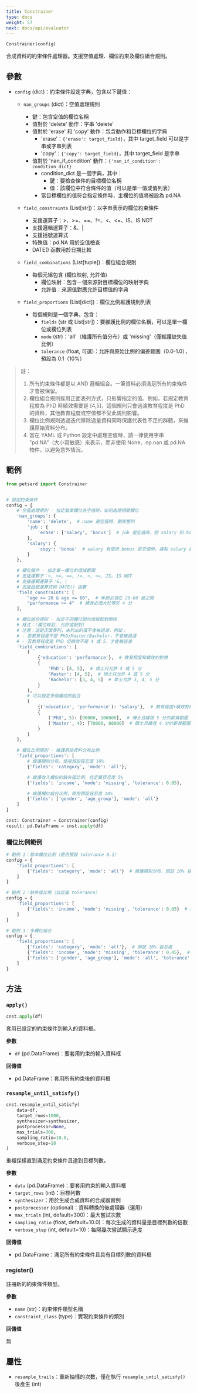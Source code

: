 ```yaml
---
title: Constrainer
type: docs
weight: 57
next: docs/api/evaluator
---
```



```python
Constrainer(config)
```

合成資料的約束條件處理器。支援空值處理、欄位約束及欄位組合規則。

## 參數

- `config` (dict)：約束條件設定字典，包含以下鍵值：

  - `nan_groups` (dict)：空值處理規則
    - 鍵：包含空值的欄位名稱
    - 值對於 'delete' 動作：字串 'delete'
    - 值對於 'erase' 和 'copy' 動作：包含動作和目標欄位的字典
      - 'erase'：`{'erase': target_field}`，其中 target_field 可以是字串或字串列表
      - 'copy'：`{'copy': target_field}`，其中 target_field 是字串
    - 值對於 'nan_if_condition' 動作：`{'nan_if_condition': condition_dict}`
      - condition_dict 是一個字典，其中：
        - 鍵：要檢查條件的目標欄位名稱
        - 值：該欄位中符合條件的值（可以是單一值或值列表）
      - 當目標欄位的值符合指定條件時，主欄位的值將被設為 pd.NA

  - `field_constraints` (List[str])：以字串表示的欄位約束條件
    - 支援運算子：>、>=、==、!=、<、<=、IS、IS NOT
    - 支援邏輯運算子：&、|
    - 支援括號運算式
    - 特殊值：pd.NA 用於空值檢查
    - DATE() 函數用於日期比較

  - `field_combinations` (List[tuple])：欄位組合規則
    - 每個元組包含 (欄位映射, 允許值)
      - 欄位映射：包含一個來源對目標欄位的映射字典
      - 允許值：來源值對應允許目標值的字典

  - `field_proportions` (List[dict])：欄位比例維護規則列表
    - 每個規則是一個字典，包含：
      - `fields` (str 或 List[str])：要維護比例的欄位名稱，可以是單一欄位或欄位列表
      - `mode` (str)：'all'（維護所有值分布）或 'missing'（僅維護缺失值比例）
      - `tolerance` (float, 可選)：允許與原始比例的偏差範圍（0.0-1.0），預設為 0.1（10%）

> 註：
> 1. 所有約束條件都是以 AND 邏輯組合。一筆資料必須滿足所有約束條件才會被保留。
> 2. 欄位組合規則採用正面表列方式，只影響指定的值。例如，若規定教育程度為 PhD 時績效需要是 [4,5]，這個規則只會過濾教育程度是 PhD 的資料，其他教育程度或空值都不受此規則影響。
> 3. 欄位比例規則透過迭代移除過量資料同時保護代表性不足的群體，來維護原始資料分布。
> 4. 當在 YAML 或 Python 設定中處理空值時，請一律使用字串 "pd.NA"（大小寫敏感）來表示，而非使用 None、np.nan 或 pd.NA 物件，以避免意外情況。

## 範例

```python
from petsard import Constrainer


# 設定約束條件
config = {
    # 空值處理規則 - 指定當某欄位為空值時，如何處理相關欄位
    'nan_groups': {
        'name': 'delete',  # name 是空值時，刪除整列
        'job': {
            'erase': ['salary', 'bonus']  # job 是空值時，把 salary 和 bonus 設為空值
        },
        'salary': {
            'copy': 'bonus'  # salary 有值但 bonus 是空值時，複製 salary 的值到 bonus
        }
    },

    # 欄位條件 - 指定單一欄位的值域範圍
    # 支援運算子：>, >=, ==, !=, <, <=, IS, IS NOT
    # 支援邏輯運算子：&, |
    # 支援括號運算式和 DATE() 函數
    'field_constraints': [
        "age >= 20 & age <= 60",  # 年齡必須在 20-60 歲之間
        "performance >= 4"  # 績效必須大於等於 4 分
    ],

    # 欄位組合規則 - 指定不同欄位間的值域配對關係
    # 格式：(欄位映射, 允許值配對)
    # 注意：這是正面表列，未列出的值不會被過濾，例如：
    # - 若教育程度不是 PhD/Master/Bachelor，不會被過濾
    # - 若教育程度是 PhD 但績效不是 4 或 5，才會被過濾
    'field_combinations': [
        (
            {'education': 'performance'},  # 教育程度和績效的對應
            {
                'PhD': [4, 5],  # 博士只允許 4 或 5 分
                'Master': [4, 5],  # 碩士只允許 4 或 5 分
                'Bachelor': [3, 4, 5]  # 學士允許 3, 4, 5 分
            }
        ),
        # 可以設定多個欄位的組合
        (
            {('education', 'performance'): 'salary'},  # 教育程度+績效對應薪資
            {
                ('PhD', 5): [90000, 100000],  # 博士且績效 5 分的薪資範圍
                ('Master', 4): [70000, 80000]  # 碩士且績效 4 分的薪資範圍
            }
        )
    ],

    # 欄位比例規則 - 維護原始資料分布比例
    'field_proportions': [
        # 維護類別分布，使用預設容忍度 10%
        {'fields': 'category', 'mode': 'all'},

        # 維護收入欄位的缺失值比例，自定義容忍度 5%
        {'fields': 'income', 'mode': 'missing', 'tolerance': 0.05},

        # 維護欄位組合比例，使用預設容忍度 10%
        {'fields': ['gender', 'age_group'], 'mode': 'all'}
    ]
}

cnst: Constrainer = Constrainer(config)
result: pd.DataFrame = cnst.apply(df)
```

### 欄位比例範例

```python
# 範例 1：基本欄位比例（使用預設 tolerance 0.1）
config = {
    'field_proportions': [
        {'fields': 'category', 'mode': 'all'}  # 維護類別分布，預設 10% 容忍度
    ]
}

# 範例 2：缺失值比例（自定義 tolerance）
config = {
    'field_proportions': [
        {'fields': 'income', 'mode': 'missing', 'tolerance': 0.05}  # 維護缺失比例，5% 容忍度
    ]
}

# 範例 3：多欄位組合
config = {
    'field_proportions': [
        {'fields': 'category', 'mode': 'all'},  # 預設 10% 容忍度
        {'fields': 'income', 'mode': 'missing', 'tolerance': 0.05},  # 自定義 5% 容忍度
        {'fields': ['gender', 'age_group'], 'mode': 'all', 'tolerance': 0.15}  # 自定義 15% 容忍度
    ]
}
```

## 方法

### `apply()`

```python
cnst.apply(df)
```

套用已設定的約束條件到輸入的資料框。

**參數**

- `df` (pd.DataFrame)：要套用約束的輸入資料框

**回傳值**

- pd.DataFrame：套用所有約束後的資料框

### `resample_until_satisfy()`

```python
cnst.resample_until_satisfy(
    data=df,
    target_rows=1000,
    synthesizer=synthesizer,
    postprocessor=None,
    max_trials=300,
    sampling_ratio=10.0,
    verbose_step=10
)
```

重複採樣直到滿足約束條件且達到目標列數。

**參數**

- `data` (pd.DataFrame)：要套用約束的輸入資料框
- `target_rows` (int)：目標列數
- `synthesizer`：用於生成合成資料的合成器實例
- `postprocessor` (optional)：資料轉換的後處理器（選用）
- `max_trials` (int, default=300)：最大嘗試次數
- `sampling_ratio` (float, default=10.0)：每次生成的資料量是目標列數的倍數
- `verbose_step` (int, default=10)：每隔幾次嘗試顯示進度

**回傳值**

- pd.DataFrame：滿足所有約束條件且具有目標列數的資料框

### register()

註冊新的約束條件類型。

**參數**

- `name` (str)：約束條件類型名稱
- `constraint_class` (type)：實現約束條件的類別

**回傳值**

無

## 屬性

- `resample_trails`：重新抽樣的次數，僅在執行 `resample_until_satisfy()` 後產生 (int)